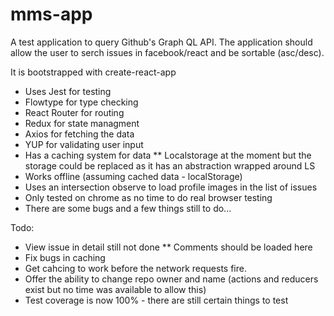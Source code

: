 # mms-app

A test application to query Github's Graph QL API. The application should allow the user to serch issues in facebook/react and be sortable (asc/desc).

It is bootstrapped with create-react-app
* Uses Jest for testing
* Flowtype for type checking
* React Router for routing
* Redux for state managment
* Axios for fetching the data
* YUP for validating user input
* Has a caching system for data
** Localstorage at the moment but the storage could be replaced as it has an abstraction wrapped around LS
* Works offline (assuming cached data - localStorage)
* Uses an intersection observe to load profile images in the list of issues
* Only tested on chrome as no time to do real browser testing
* There are some bugs and a few things still to do... 

Todo:
* View issue in detail still not done
** Comments should be loaded here
* Fix bugs in caching
* Get cahcing to work before the network requests fire.
* Offer the ability to change repo owner and name (actions and reducers exist but no time was available to allow this)
* Test coverage is now 100% - there are still certain things to test
